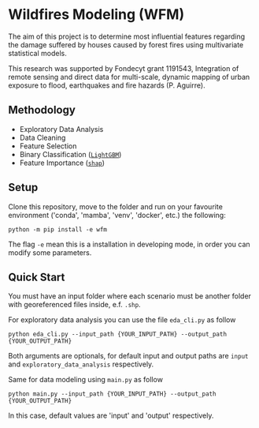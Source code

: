 # Wildfires Modeling (WFM)

The aim of this project is to determine most influential features regarding the damage suffered by houses caused by forest fires using multivariate statistical models.

This research was supported by Fondecyt grant 1191543, Integration of remote sensing and direct data for multi-scale, dynamic mapping of urban exposure to flood, earthquakes and fire hazards (P. Aguirre).

## Methodology

* Exploratory Data Analysis
* Data Cleaning
* Feature Selection
* Binary Classification ([`LightGBM`](https://lightgbm.readthedocs.io/))
* Feature Importance ([`shap`](https://shap.readthedocs.io/))


## Setup

Clone this repository, move to the folder and run on your favourite environment ('conda', 'mamba', 'venv', 'docker', etc.) the following:
```
python -m pip install -e wfm
```
The flag `-e` mean this is a installation in developing mode, in order you can modify some parameters.


## Quick Start

You must have an input folder where each scenario must be another folder with georeferenced files inside, e.f. `.shp`.

For exploratory data analysis you can use the file `eda_cli.py` as follow
```
python eda_cli.py --input_path {YOUR_INPUT_PATH} --output_path {YOUR_OUTPUT_PATH}
```
Both arguments are optionals, for default input and output paths are `input` and `exploratory_data_analysis` respectively.

Same for data modeling using `main.py` as follow
```
python main.py --input_path {YOUR_INPUT_PATH} --output_path {YOUR_OUTPUT_PATH}
```
In this case, default values are 'input' and 'output' respectively.
